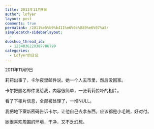 ```yaml
---
title: 2011年11月9日
author: lofyer
layout: post
comments: true
permalink: /2011%e5%b9%b411%e6%9c%889%e6%97%a5/
simplecatch-sidebarlayout:
  - 
duoshuo_thread_id:
  - 1234836220387786799
categories:
  - Lofyer的日记
---
```

2011年11月9日

莉莉出事了，卡尔夜里邮件说。她一个人去市里，然后没回家。

卡尔把匿名邮件发给我，内容很简单，一张莉莉惊吓的相片。

看了下相片信息，全部被处理了，一堆NULL。

我把地下室新密码告诉卡尔，让他自己去拿东西。应该都是小毛贼，好对付。

她很喜欢周围的环境，干净，又不乏幻想。